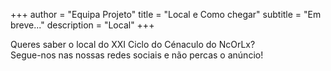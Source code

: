 +++
author = "Equipa Projeto"
title = "Local e Como chegar"
subtitle = "Em breve..."
description = "Local"
+++

Queres saber o local do XXI Ciclo do Cénaculo do NcOrLx?  
Segue-nos nas nossas redes sociais e não percas o anúncio!

<!--more-->
